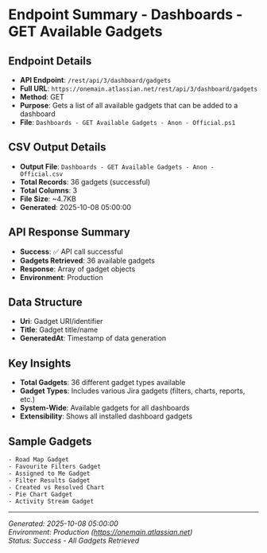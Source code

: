 # Endpoint Summary - Dashboards - GET Available Gadgets

## Endpoint Details
- **API Endpoint**: `/rest/api/3/dashboard/gadgets`
- **Full URL**: `https://onemain.atlassian.net/rest/api/3/dashboard/gadgets`
- **Method**: GET
- **Purpose**: Gets a list of all available gadgets that can be added to a dashboard
- **File**: `Dashboards - GET Available Gadgets - Anon - Official.ps1`

## CSV Output Details
- **Output File**: `Dashboards - GET Available Gadgets - Anon - Official.csv`
- **Total Records**: 36 gadgets (successful)
- **Total Columns**: 3
- **File Size**: ~4.7KB
- **Generated**: 2025-10-08 05:00:00

## API Response Summary
- **Success**: ✅ API call successful
- **Gadgets Retrieved**: 36 available gadgets
- **Response**: Array of gadget objects
- **Environment**: Production

## Data Structure
- **Uri**: Gadget URI/identifier
- **Title**: Gadget title/name
- **GeneratedAt**: Timestamp of data generation

## Key Insights
- **Total Gadgets**: 36 different gadget types available
- **Gadget Types**: Includes various Jira gadgets (filters, charts, reports, etc.)
- **System-Wide**: Available gadgets for all dashboards
- **Extensibility**: Shows all installed dashboard gadgets

## Sample Gadgets
```
- Road Map Gadget
- Favourite Filters Gadget
- Assigned to Me Gadget
- Filter Results Gadget
- Created vs Resolved Chart
- Pie Chart Gadget
- Activity Stream Gadget
```

---
*Generated: 2025-10-08 05:00:00*  
*Environment: Production (https://onemain.atlassian.net)*  
*Status: Success - All Gadgets Retrieved*
